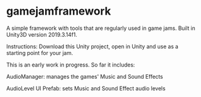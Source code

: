 # gamejamframework
A simple framework with tools that are regularly used in game jams. Built in Unity3D version 2019.3.14f1.

Instructions: Download this Unity project, open in Unity and use as a starting point for your jam. 


This is an early work in progress. So far it includes:

AudioManager: manages the games' Music and Sound Effects

AudioLevel UI Prefab: sets Music and Sound Effect audio levels
